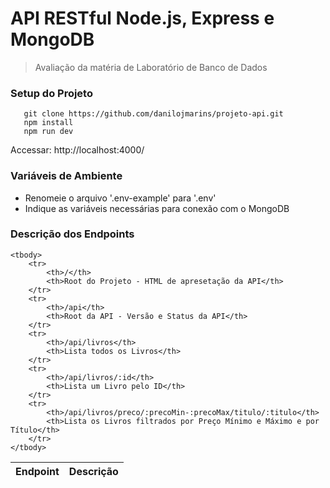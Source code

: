 # API RESTful Node.js, Express e MongoDB

> Avaliação da matéria de Laboratório de Banco de Dados

### Setup do Projeto
```
   git clone https://github.com/danilojmarins/projeto-api.git
   npm install
   npm run dev
```
Accessar: http://localhost:4000/

### Variáveis de Ambiente
- Renomeie o arquivo '.env-example' para '.env'
- Indique as variáveis necessárias para conexão com o MongoDB

### Descrição dos Endpoints
<table>
    <thead>
        <tr>
            <th>Endpoint</th>
            <th>Descrição</th>
        </tr>
    </thead>

    <tbody>
        <tr>
            <th>/</th>
            <th>Root do Projeto - HTML de apresetação da API</th>
        </tr>
        <tr>
            <th>/api</th>
            <th>Root da API - Versão e Status da API</th>
        </tr>
        <tr>
            <th>/api/livros</th>
            <th>Lista todos os Livros</th>
        </tr>
        <tr>
            <th>/api/livros/:id</th>
            <th>Lista um Livro pelo ID</th>
        </tr>
        <tr>
            <th>/api/livros/preco/:precoMin-:precoMax/titulo/:titulo</th>
            <th>Lista os Livros filtrados por Preço Mínimo e Máximo e por Título</th>
        </tr>
    </tbody>
</table>